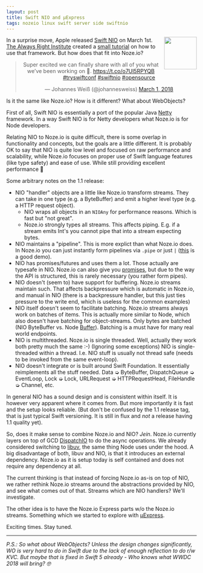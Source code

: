 ```yaml
---
layout: post
title: Swift NIO and µExpress
tags: nozeio linux swift server side swiftnio
---
```


<a href="https://github.com/NozeIO/MicroExpress/" target="ext"><img src="http://zeezide.com/img/MicroExpressNIOIcon1024.png"
     align="right" width="86" height="86" style="padding: 0 0 0.5em 0.5em;" /></a>
In a surprise move, Apple released
[Swift NIO](https://github.com/apple/swift-nio)
on March 1st.
[The Always Right Institute](https://www.alwaysrightinstitute.com) created a 
[small tutorial](https://www.alwaysrightinstitute.com/microexpress-nio/)
on how to use that framework.
But how does that fit into Noze.io?

<center><blockquote class="twitter-tweet" data-lang="en"><p lang="en" dir="ltr">Super excited we can finally share with all of you what we’ve been working on 🙌. <a href="https://t.co/o7Ul5RPYQB">https://t.co/o7Ul5RPYQB</a> <a href="https://twitter.com/hashtag/tryswiftconf?src=hash&amp;ref_src=twsrc%5Etfw">#tryswiftconf</a> <a href="https://twitter.com/hashtag/swiftnio?src=hash&amp;ref_src=twsrc%5Etfw">#swiftnio</a> <a href="https://twitter.com/hashtag/opensource?src=hash&amp;ref_src=twsrc%5Etfw">#opensource</a></p>&mdash; Johannes Weiß (@johannesweiss) <a href="https://twitter.com/johannesweiss/status/969094211646537728?ref_src=twsrc%5Etfw">March 1, 2018</a></blockquote> <script async src="https://platform.twitter.com/widgets.js" charset="utf-8"></script> </center>

Is it the same like Noze.io?
How is it different?
What about WebObjects?

First of all, Swift NIO is essentially a port of the popular Java
[Netty](https://netty.io)
framework.
In a way Swift NIO is for Netty developers what Noze.io is for Node
developers.

Relating NIO to Noze.io is quite difficult,
there is some overlap in functionality and concepts,
but the goals are a little different.
It is probably OK to say that NIO is quite low level and 
focused on raw performance and scalability,
while Noze.io focuses on proper use of Swift language features (like type 
safety) and ease of use.
While still providing excellent performance 😬

Some arbitrary notes on the 1.1 release:

- NIO "handler" objects are a little like Noze.io transform streams.
  They can take in one type (e.g. a ByteBuffer) and emit a higher
  level type (e.g. a HTTP request object).
  - NIO wraps all objects in an `NIOAny` for performance reasons.
    Which is fast but "not great".
  - Noze.io strongly types all streams.
    This affects piping. E.g. if a stream emits Int's you cannot
    pipe that into a stream expecting bytes.
- NIO maintains a "pipeline". This is more explict than what Noze.io does.
  In Noze.io you can just instantly form pipelines via `.pipe` or just `|`
  ([this](https://github.com/NozeIO/Noze.io/blob/master/Samples/connect-git/GitLogMiddleware.swift#L82)
   is a good demo).
- NIO has promises/futures and uses them a lot. Those actually are typesafe
  in NIO.
  Noze.io can also give you [promises](/docs/promises/),
  but due to the way the API is structured,
  this is rarely necessary (you rather form pipes).
- NIO doesn't (seem to) have support for buffering. 
  Noze.io streams maintain such.
  That affects backpressure which is automatic in Noze.io,
  and manual in NIO (there is a backpressure handler, but
  this just ties pressure to the write end, which is useless for the
  common examples)
- NIO itself doesn't seem to facilitate batching. Noze.io streams always work
  on batches of items.
  This is actually more similar to Node, which also doesn't have batching for
  object-streams. Only bytes are batched (NIO ByteBuffer vs. Node
  [Buffer](https://nodejs.org/api/buffer.html)).
  Batching is a must have for many real world endpoints.
- NIO is multithreaded. Noze.io is single threaded. Well, actually they work
  both pretty much the same :-)
  (Ignoring some exceptions) NIO is single-threaded within a thread.
  I.e. NIO stuff is usually not thread safe (needs to be invoked from the
  same event-loop).
- NIO doesn't integrate or is built around Swift Foundation. It essentially
  reimplements all the stuff needed.
  Data ➭ ByteBuffer, DispatchQueue ➭ EventLoop, Lock ➭ Lock, 
  URLRequest ➭ HTTPRequestHead, FileHandle ➭ Channel, etc.

In general NIO has a sound design and is consistent within itself.
It is however very apparent where it comes from.
But more importantly it is fast and the setup looks reliable.
(But don't be confused by the 1.1 release tag,
 that is just typical Swift versioning. It is still in flux and *not* a
 release having 1.1 quality yet).

So, does it make sense to combine Noze.io and NIO? *Jein*.
Noze.io currently layers on top of GCD 
[DispatchIO](https://developer.apple.com/documentation/dispatch/dispatchio)
to do the async operations.
We already considered switching to [libuv](http://libuv.org),
the same thing Node uses under the hood.
A big disadvantage of both, libuv and NIO, is that it introduces an external
dependency.
Noze.io as it is setup today is self contained and does not require any 
dependency at all.

The current thinking is that instead of forcing Noze.io as-is on top of NIO,
we rather rethink Noze.io streams around the abstractions provided by
NIO, and see what comes out of that. Streams which are NIO handlers?
We'll investigate.

The other idea is to have the Noze.io Express parts w/o the Noze.io streams.
Something which we started to explore with
[µExpress](https://github.com/NozeIO/MicroExpress).

Exciting times. Stay tuned.

<hr />
<i>
P.S.: So what about WebObjects?
Unless the design changes significantly, WO is very hard to do in Swift due to
the lack of enough reflection to do r/w KVC. But maybe that is fixed in Swift 5
already - Who knows what WWDC 2018 will bring? 🤓
</i>
